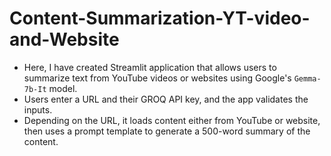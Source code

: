 # Content-Summarization-YT-video-and-Website

- Here, I have created Streamlit application that allows users to summarize text from YouTube videos or websites using Google's `Gemma-7b-It` model.
- Users enter a URL and their GROQ API key, and the app validates the inputs.
- Depending on the URL, it loads content either from YouTube or website, then uses a prompt template to generate a 500-word summary of the content.
